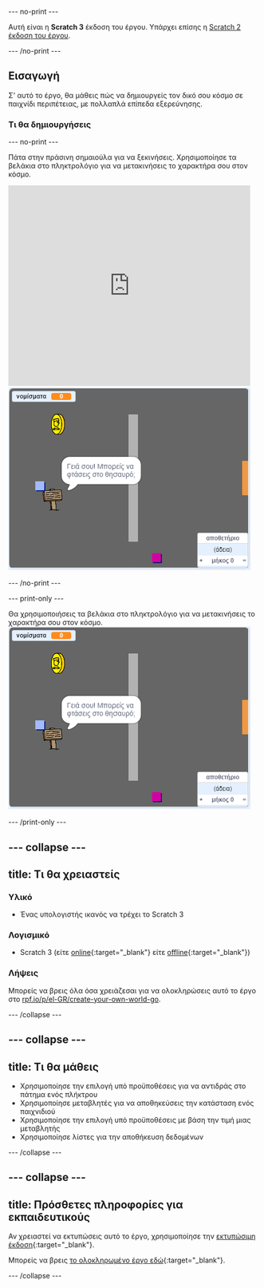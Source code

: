 --- no-print ---

Αυτή είναι η **Scratch 3** έκδοση του έργου. Υπάρχει επίσης η [Scratch 2 έκδοση του έργου](https://projects.raspberrypi.org/el-GR/projects/create-your-own-world-scratch2).

--- /no-print ---

## Εισαγωγή

Σ' αυτό το έργο, θα μάθεις πώς να δημιουργείς τον δικό σου κόσμο σε παιχνίδι περιπέτειας, με πολλαπλά επίπεδα εξερεύνησης.

### Τι θα δημιουργήσεις

--- no-print ---

Πάτα στην πράσινη σημαιούλα για να ξεκινήσεις. Χρησιμοποίησε τα βελάκια στο πληκτρολόγιο για να μετακινήσεις το χαρακτήρα σου στον κόσμο.

<div class="scratch-preview">
  <iframe allowtransparency="true" width="485" height="402" src="https://scratch.mit.edu/projects/embed/258757783/?autostart=false" frameborder="0" scrolling="no"></iframe>
  <img src="images/showcase.png">
</div>

--- /no-print ---

--- print-only ---

Θα χρησιμοποιήσεις τα βελάκια στο πληκτρολόγιο για να μετακινήσεις το χαρακτήρα σου στον κόσμο. ![showcase.png](images/showcase.png)

--- /print-only ---

--- collapse ---
---
title: Τι θα χρειαστείς
---

### Υλικό

- Ένας υπολογιστής ικανός να τρέχει το Scratch 3

### Λογισμικό

- Scratch 3 (είτε [online](https://rpf.io/scratchon){:target="_blank"} είτε [offline](https://rpf.io/scratchoff){:target="_blank"})

### Λήψεις

Μπορείς να βρεις όλα όσα χρειάζεσαι για να ολοκληρώσεις αυτό το έργο στο [rpf.io/p/el-GR/create-your-own-world-go](https://rpf.io/p/el-GR/create-your-own-world-go).

--- /collapse ---

--- collapse ---
---
title: Τι θα μάθεις
---

- Χρησιμοποίησε την επιλογή υπό προϋποθέσεις για να αντιδράς στο πάτημα ενός πλήκτρου
- Χρησιμοποίησε μεταβλητές για να αποθηκεύσεις την κατάσταση ενός παιχνιδιού
- Χρησιμοποίησε την επιλογή υπό προϋποθέσεις με βάση την τιμή μιας μεταβλητής
- Χρησιμοποίησε λίστες για την αποθήκευση δεδομένων

--- /collapse ---

--- collapse ---
---
title: Πρόσθετες πληροφορίες για εκπαιδευτικούς
---

Αν χρειαστεί να εκτυπώσεις αυτό το έργο, χρησιμοποίησε την [εκτυπώσιμη έκδοση](https://projects.raspberrypi.org/el-GR/projects/create-your-own-world/print){:target="_blank"}.

Μπορείς να βρεις [το ολοκληρωμένο έργο εδώ](https://rpf.io/p/el-GR/create-your-own-world-get){:target="_blank"}.

--- /collapse ---